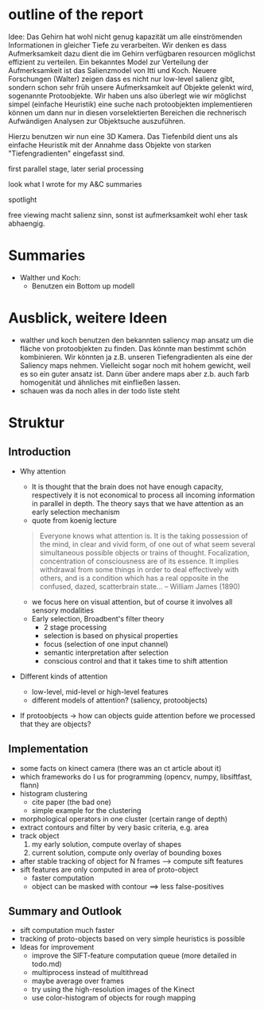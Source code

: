 

outline of the report
=====================

Idee: 
Das Gehirn hat wohl nicht genug kapazität um alle einströmenden Informationen in gleicher Tiefe zu verarbeiten. Wir denken es dass Aufmerksamkeit dazu dient die im Gehirn verfügbaren resourcen möglichst effizient zu verteilen. Ein bekanntes Model zur Verteilung der Aufmerksamkeit ist das Salienzmodel von Itti und Koch. Neuere Forschungen (Walter) zeigen dass es nicht nur low-level salienz gibt, sondern schon sehr früh unsere Aufmerksamkeit auf Objekte gelenkt wird, sogenannte Protoobjekte. Wir haben uns also überlegt wie wir möglichst simpel (einfache Heuristik) eine suche nach protoobjekten implementieren können um dann nur in diesen vorselektierten Bereichen die rechnerisch Aufwändigen Analysen zur Objektsuche auszuführen.

Hierzu benutzen wir nun eine 3D Kamera. Das Tiefenbild dient uns als einfache Heuristik mit der Annahme dass Objekte von starken "Tiefengradienten" eingefasst sind.

first parallel stage, later serial processing

look what I wrote for my A&C summaries

spotlight


free viewing macht salienz sinn, sonst ist aufmerksamkeit wohl eher task abhaengig.


Summaries
=========

* Walther und Koch: 
    * Benutzen ein Bottom up modell


Ausblick, weitere Ideen
=======================

* walther und koch benutzen den bekannten saliency map ansatz um die fläche von protoobjekten zu finden. Das könnte man bestimmt schön kombinieren. Wir könnten ja z.B. unseren Tiefengradienten als eine der Saliency maps nehmen. Vielleicht sogar noch mit hohem gewicht, weil es so ein guter ansatz ist. Dann über andere maps aber z.b. auch farb homogenität und ähnliches mit einfließen lassen.
* schauen was da noch alles in der todo liste steht


Struktur
========

Introduction
------------

* Why attention
    * It is thought that the brain does not have enough capacity, respectively it is not economical to process all incoming information in parallel in depth. The theory says that we have attention as an early selection mechanism
    * quote from koenig lecture
    > Everyone knows what attention is. It is the taking possession of the mind, in clear and vivid form, of one out of what seem several simultaneous possible objects or trains of thought. Focalization, concentration of consciousness are of its essence. It implies withdrawal from some things in order to deal effectively with others, and is a condition which has a real opposite in the confused, dazed, scatterbrain state...  – William James (1890)
    
    * we focus here on visual attention, but of course it involves all sensory modalities
    * Early selection, Broadbent's filter theory
        * 2 stage processing
        * selection is based on physical properties
        * focus (selection of one input channel)
        * semantic interpretation after selection
        * conscious control and that it takes time to shift attention

* Different kinds of attention
    * low-level, mid-level or high-level features
    * different models of attention? (saliency, protoobjects)

* If protoobjects -> how can objects guide attention before we processed that they are objects?

Implementation
--------------

* some facts on kinect camera (there was an ct article about it)
* which frameworks do I us for programming (opencv, numpy, libsiftfast, flann)
* histogram clustering 
    * cite paper (the bad one)
    * simple example for the clustering
* morphological operators in one cluster (certain range of depth)
* extract contours and filter by very basic criteria, e.g. area
* track object
    1. my early solution, compute overlay of shapes
    2. current solution, compute only overlay of bounding boxes
* after stable tracking of object for N frames --> compute sift features
* sift features are only computed in area of proto-object
    * faster computation
    * object can be masked with contour ==> less false-positives


Summary and Outlook
-------------------

* sift computation much faster
* tracking of proto-objects based on very simple heuristics is possible
* Ideas for improvement
    * improve the SIFT-feature computation queue (more detailed in todo.md)
    * multiprocess instead of multithread
    * maybe average over frames
    * try using the high-resolution images of the Kinect
    * use color-histogram of objects for rough mapping





